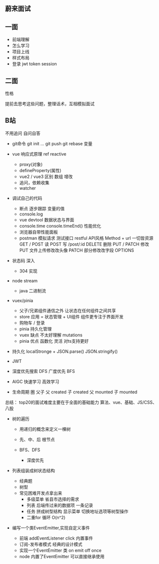 ## 蔚来面试

## 一面
- 前端理解
- 怎么学习
- 项目上线
- 样式布局
- 登录 jwt token session

## 二面
性格

提前去思考这些问题，整理话术，互相模拟面试

## B站
不用追问 自问自答

- git命令
  git init ... git push
  git rebase 变量

- vue 响应式原理 ref reactive
  - proxy(对象)
  - defineProperty(属性)
  - vue2 / vue3 区别
        数组 增改
  - 追问，依赖收集
  - watcher

- 调试自己的代码
  - 断点 逐步跟踪 变量的值
  - console.log
  - vue devtool 数据状态与界面
  - console.time console.timeEnd() 性能优化
  - 浏览器自带性能面板
  - postman 模拟请求 测试接口 restful
        API风格 Method + url 一切皆资源
        GET / POST 读
        POST  写 /post/:id
        DELETE 删除
        PUT / PATCH  修改 PUT 文件上传修改改头像  PATCH 部分修改改字段
        OPTIONS 

- 状态码 深入
  - 304 实现

- node stream
  - java 二进制流

- vuex/pinia
  - 父子/兄弟组件通信之外 让状态在任何组件之间共享
  - store 
        应用 = 状态管理 + UI组件 组件更专注于界面开发
  - 购物车 / 登录
  - pinia 持久化管理
  - vuex 缺点 不太好理解 mutations
  - pinia 优点 函数化 灵活 对ts支持更好

- 持久化
  localStronge + JSON.parse() JSON.stringify()
- JWT
- 深度优先搜索 DFS   广度优先 BFS
- AIGC 快速学习 高效学习

- 生命周期
    圈
    父子
    父 created
    子 created
    父 mounted
    子 mounted

总结：
    top20的面试难度主要在于全面的基础能力 算法、vue、基础、JS/CSS、八股

- 树的遍历
  - 用递归的概念来定义一棵树
  - 先、中、后 根节点 
  - BFS、DFS 

    - 深度优先 

- 列表组装成树状态结构
  - 经典题
  - 树型 
  - 常见困难开发点拿出来
      - 多级菜单  省县市选择的需求
      - 列表 后端传过来的数据项 一条记录
      - 任务 拼成树型结构
          显示菜单 切换地址选项等树型操作
      - 二重for 循环 O(n^2)

- 编写一个类EventEmitter,实现自定义事件
  - 前端 addEventListener click 内置事件
  - 订阅-发布者模式 经典的设计模式
  - 实现一个EventEmitter 类 on emit off once
  - node 内置了EventEmitter 可以直接继承使用